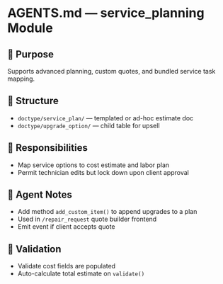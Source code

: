 # AGENTS.md — service_planning Module

## 🧮 Purpose
Supports advanced planning, custom quotes, and bundled service task mapping.

## 📁 Structure
- `doctype/service_plan/` — templated or ad-hoc estimate doc
- `doctype/upgrade_option/` — child table for upsell

## 💼 Responsibilities
- Map service options to cost estimate and labor plan
- Permit technician edits but lock down upon client approval

## 🧠 Agent Notes
- Add method `add_custom_item()` to append upgrades to a plan
- Used in `/repair_request` quote builder frontend
- Emit event if client accepts quote

## 🧪 Validation
- Validate cost fields are populated
- Auto-calculate total estimate on `validate()`
